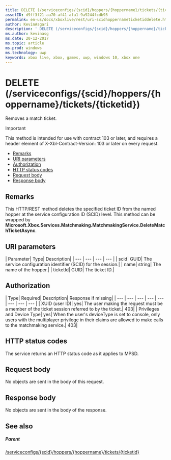 ```yaml
---
title: DELETE (/serviceconfigs/{scid}/hoppers/{hoppername}/tickets/{ticketid})
assetID: d9ff3f21-aa70-af41-afa1-9a9244fcdb95
permalink: en-us/docs/xboxlive/rest/uri-scidhoppernameticketiddelete.html
author: KevinAsgari
description: ' DELETE (/serviceconfigs/{scid}/hoppers/{hoppername}/tickets/{ticketid})'
ms.author: kevinasg
ms.date: 20-12-2017
ms.topic: article
ms.prod: windows
ms.technology: uwp
keywords: xbox live, xbox, games, uwp, windows 10, xbox one
---
```



# DELETE (/serviceconfigs/{scid}/hoppers/{hoppername}/tickets/{ticketid})

Removes a match ticket.

> [!IMPORTANT]
> This method is intended for use with contract 103 or later, and requires a header element of X-Xbl-Contract-Version: 103 or later on every request.

  * [Remarks](#ID4ET)
  * [URI parameters](#ID4E2)
  * [Authorization](#ID4EGB)
  * [HTTP status codes](#ID4EOC)
  * [Request body](#ID4EXC)
  * [Response body](#ID4ECD)

<a id="ID4ET"></a>


## Remarks

This HTTP/REST method deletes the specified ticket ID from the named hopper at the service configuration ID (SCID) level. This method can be wrapped by **Microsoft.Xbox.Services.Matchmaking.MatchmakingService.DeleteMatchTicketAsync**.  
<a id="ID4E2"></a>


## URI parameters

| Parameter| Type| Description|
| --- | --- | --- | --- |
| scid| GUID| The service configuration identifier (SCID) for the session.|
| name| string| The name of the hopper.|
| ticketId| GUID| The ticket ID.|

<a id="ID4EGB"></a>


## Authorization

| Type| Required| Description| Response if missing|
| --- | --- | --- | --- | --- | --- | --- | --- |
| XUID (user ID)| yes| The user making the request must be a member of the ticket session referred to by the ticket.| 403|
| Privileges and Device Type| yes| When the user's deviceType is set to console, only users with the multiplayer privilege in their claims are allowed to make calls to the matchmaking service.| 403|

<a id="ID4EOC"></a>


## HTTP status codes

The service returns an HTTP status code as it applies to MPSD.  
<a id="ID4EXC"></a>


## Request body

No objects are sent in the body of this request.

<a id="ID4ECD"></a>


## Response body

No objects are sent in the body of the response.

<a id="ID4EPD"></a>


## See also

<a id="ID4ERD"></a>


##### Parent  

[/serviceconfigs/{scid}/hoppers/{hoppername}/tickets/{ticketid}](uri-scidhoppernameticketid.md)
